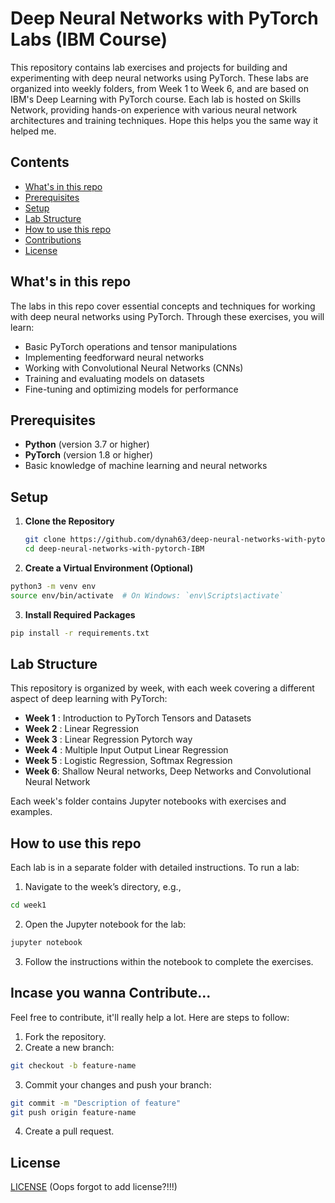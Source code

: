 # Deep Neural Networks with PyTorch Labs (IBM Course)

This repository contains lab exercises and projects for building and experimenting with deep neural networks using PyTorch. These labs are organized into weekly folders, from Week 1 to Week 6, and are based on IBM's Deep Learning with PyTorch course. Each lab is hosted on Skills Network, providing hands-on experience with various neural network architectures and training techniques. Hope this helps you the same way it helped me.

## Contents

- [What's in this repo](https://github.com/dynah63/deep-neural-networks-with-pytorch-IBM#overview)
- [Prerequisites](https://github.com/dynah63/deep-neural-networks-with-pytorch-IBM#prerequisites)
- [Setup](https://github.com/dynah63/deep-neural-networks-with-pytorch-IBM#setup)
- [Lab Structure](https://github.com/dynah63/deep-neural-networks-with-pytorch-IBM#lab-structure)
- [How to use this repo](https://github.com/dynah63/deep-neural-networks-with-pytorch-IBM#usage)
- [Contributions](https://github.com/dynah63/deep-neural-networks-with-pytorch-IBM#contributing)
- [License](https://github.com/dynah63/deep-neural-networks-with-pytorch-IBM#license)

## What's in this repo

The labs in this repo cover essential concepts and techniques for working with deep neural networks using PyTorch. Through these exercises, you will learn:

- Basic PyTorch operations and tensor manipulations
- Implementing feedforward neural networks
- Working with Convolutional Neural Networks (CNNs)
- Training and evaluating models on datasets
- Fine-tuning and optimizing models for performance

## Prerequisites

- **Python** (version 3.7 or higher)
- **PyTorch** (version 1.8 or higher)
- Basic knowledge of machine learning and neural networks

## Setup

1. **Clone the Repository**

   ```bash
   git clone https://github.com/dynah63/deep-neural-networks-with-pytorch-IBM.git
   cd deep-neural-networks-with-pytorch-IBM
   ```
2. **Create a Virtual Environment (Optional)**

```bash
python3 -m venv env
source env/bin/activate  # On Windows: `env\Scripts\activate`
```
3. **Install Required Packages**

```bash
pip install -r requirements.txt
```

## Lab Structure

This repository is organized by week, with each week covering a different aspect of deep learning with PyTorch:

- **Week 1** : Introduction to PyTorch Tensors and Datasets
- **Week 2** : Linear Regression
- **Week 3** : Linear Regression Pytorch way
- **Week 4** : Multiple Input Output Linear Regression
- **Week 5** : Logistic Regression, Softmax Regression
- **Week 6**: Shallow Neural networks, Deep Networks and Convolutional Neural Network

Each week's folder contains Jupyter notebooks with exercises and examples.

## How to use this repo

Each lab is in a separate folder with detailed instructions. To run a lab:

1. Navigate to the week’s directory, e.g.,

```bash
cd week1

```
2. Open the Jupyter notebook for the lab:

```bash
jupyter notebook
```
3. Follow the instructions within the notebook to complete the exercises.

##  Incase you wanna Contribute...

Feel free to contribute, it'll really help a lot. Here are steps to follow:

1. Fork the repository.
2. Create a new branch:

```bash
git checkout -b feature-name
```
3. Commit your changes and push your branch:

```bash
git commit -m "Description of feature"
git push origin feature-name
```
4. Create a pull request.

## License

 [LICENSE](#license) (Oops forgot to add license?!!!)




